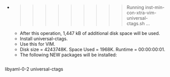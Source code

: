 * >>>>>>>>> Running inst-min-con-xtra-vim-universal-ctags.sh ...
  * After this operation, 1,447 kB of additional disk space will be used.
  * Install universal-ctags.
  * Use this for VIM.
  * Disk size = 4243748K. Space Used = 1968K. Runtime = 00:00:00:01.
  * The following NEW packages will be installed:
  ```bash
libyaml-0-2 universal-ctags
  ```
